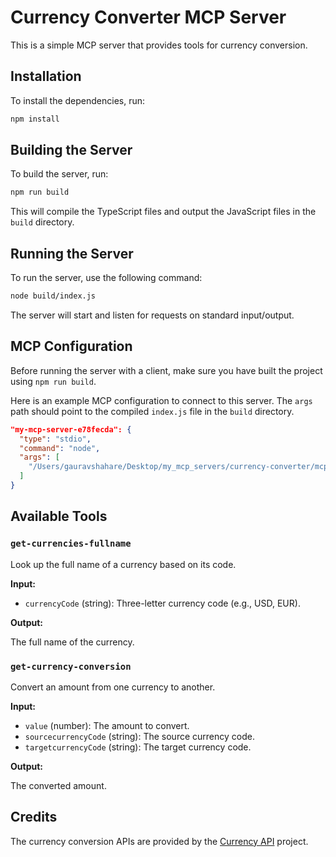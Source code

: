 # Currency Converter MCP Server

This is a simple MCP server that provides tools for currency conversion.

## Installation

To install the dependencies, run:

```bash
npm install
```

## Building the Server

To build the server, run:

```bash
npm run build
```

This will compile the TypeScript files and output the JavaScript files in the `build` directory.

## Running the Server

To run the server, use the following command:

```bash
node build/index.js
```

The server will start and listen for requests on standard input/output.

## MCP Configuration

Before running the server with a client, make sure you have built the project using `npm run build`.

Here is an example MCP configuration to connect to this server. The `args` path should point to the compiled `index.js` file in the `build` directory.

```json
"my-mcp-server-e78fecda": {
  "type": "stdio",
  "command": "node",
  "args": [
    "/Users/gauravshahare/Desktop/my_mcp_servers/currency-converter/mcp-server/build/index.js"
  ]
}
```

## Available Tools

### `get-currencies-fullname`

Look up the full name of a currency based on its code.

**Input:**

*   `currencyCode` (string): Three-letter currency code (e.g., USD, EUR).

**Output:**

The full name of the currency.

### `get-currency-conversion`

Convert an amount from one currency to another.

**Input:**

*   `value` (number): The amount to convert.
*   `sourcecurrencyCode` (string): The source currency code.
*   `targetcurrencyCode` (string): The target currency code.

**Output:**

The converted amount.

## Credits

The currency conversion APIs are provided by the [Currency API](https.github.com/fawazahmed0/exchange-api) project.